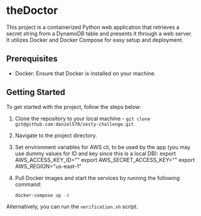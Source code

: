 # theDoctor

This project is a containerized Python web application that retrieves a secret string from a DynamoDB table and presents it through a web server. It utilizes Docker and Docker Compose for easy setup and deployment.

## Prerequisites

- Docker: Ensure that Docker is installed on your machine.

## Getting Started

To get started with the project, follow the steps below:

1. Clone the repository to your local machine - `git clone git@github.com:daniel570/zesty-challenge.git`

2. Navigate to the project directory.

3. Set environment variables for AWS cli, to be used by the app (you may use dummy values for ID and key since this is a local DB):
   export AWS_ACCESS_KEY_ID=""
   export AWS_SECRET_ACCESS_KEY=""
   export AWS_REGION="us-east-1"

4. Pull Docker images and start the services by running the following command:

   ```bash
   docker-compose up -d

Alternatively, you can run the `verification.sh` script.
